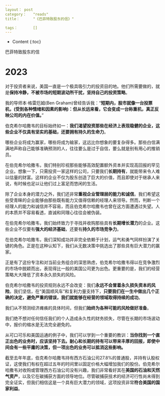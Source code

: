 ```yaml
---
layout：	post
category：	"reads"
title：		"《巴菲特致股东的信》"

tags：		[]
---
```

- Content
{:toc}


巴菲特致股东的信

# 2023

对于投资者来说，美国一直是一个极具吸引力的投资目的地。他们所需要做的，就是**保持冷静，不被市场的短期波动所干扰，坚持自己的投资策略**。

我的导师本·格雷厄姆(Ben Graham)曾经告诉我：“**短期内，股市就像一台投票机，(受到各种情绪和因素的影响)：但从长远来看，它会变成一台称重机，真正反映公司的内在价值。**”


伯克希尔哈撒韦的目标始终如一：**我们渴望投资那些在经济上表现稳健的企业，这些企业不仅具有坚实的基础，还要拥有持久的生命力**。

哪些企业将成为赢家，哪些将成为输家，这远比你想象的要复杂得多。那些白信满满地声称自己能够准确预测的人，往往要么是过于自信，要么就是别有用心的推销员。

在伯克希尔哈撒韦，我们特别珍视那些能够高效配置额外资本并实现高回报的罕见企业。想象一下，只需投资一家这样的公司，只要我们**长期持有**，就能带来令人难以估量的财富。这样的企业不仅为股东创造了巨大的价值，而且即使对于继承人来说，有时候也足以让他们过上富足而悠闲的生活。


除了企业本身的潜力之外，我们还非常**重视企业管理层的能力和诚信**。我们希望这些受青睐的企业能够由那些既有能力又值得信赖的经理人来领导。然而，判断一个经理人的能力和诚信并不容易，而且伯克希尔哈撒韦也曾在这方面遭遇过失望。人的本质并不容易看透，直诚和同理心往往会被伪装。


在伯克希尔哈撒韦，我们始终致力于寻找并收购那些具有**长期增长潜力**的企业。这些企业不仅要有**强大的经济基础**，还要有**持久的市场竞争力**。

在伯克希尔哈撒韦，我们深知成功并非完全依赖于计划，运气和勇气同样扮演了关键的角色。正是在这种认知下，我们从无数决策中挑选出了那些具有巨大潜力的赢家。


正是有了这份专注和对当前业务组合的深思熟虑，伯克希尔哈撒韦得以在竞争激烈的市场中脱颖而出，表现得比一般的美国公司更为出色。更重要的是，我们的经营策略大大降低了资本永久损失的风险。


伯克希尔哈撒韦的投资规则永远不会改变：我们**永远不会冒着永久损失资本的风险**。我们坚信，在“美国顺风车”和复利力量支持下，**只要我们在一生中做出几个正确的决定，避免严重的错误，我们就能够在经营的领域取得持续的成功**。


我们从不预测经济瘫痪的具体时间，但我们**始终为各种可能的风险做好准备**。

我们绝不想对任何信任我们的个人造成永久性的财务损失，尽管在长期的市场波动中，报价的缩水是无法完全避免的。

从可口可乐和美国运通的例子中，我们可以学到一个重要的教训：**当你找到一个直正出色的业务时，应该坚持下去。耐心和长期的持有可以带来丰厚的回报，即使中间会有一些平庸的决策，但一项出色的业务可以抵消这些影响。**

截至去年年底，伯克希尔哈撒韦持有西方石油公司27.8%的普通股，并持有认股权证，这使我们有权在超过五年的时间里以固定价格大幅增加我们的股份。伯克希尔哈撒韦对收购或管理西方石油公司没有兴趣，我们非常看好其在**美国的石油和天然气资产**，以及它在碳捕获方面的领导地位。尽管碳捕获技术的经济可行性尚未得到完全证实，但我们相信这是一个具有巨大潜力的领域，这项投资非常**符合美国的国家利益**。

